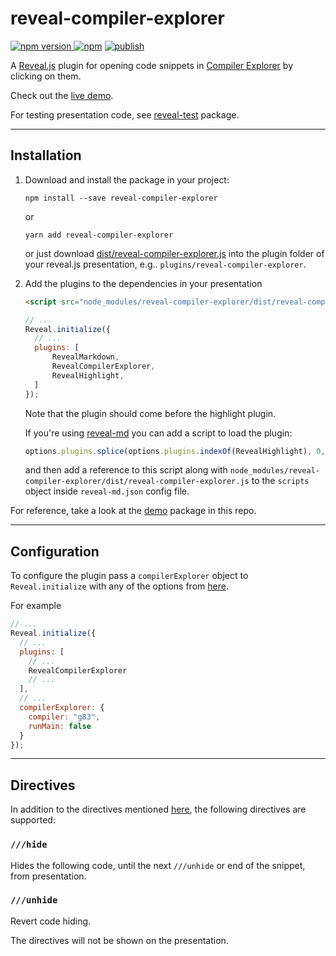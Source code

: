 # reveal-compiler-explorer

[![npm version](https://badge.fury.io/js/reveal-compiler-explorer.svg) ![npm](https://img.shields.io/npm/dt/reveal-compiler-explorer)](https://www.npmjs.com/package/reveal-compiler-explorer) 
[![publish](https://github.com/dvirtz/reveal-compiler-explorer/workflows/publish/badge.svg)](https://github.com/dvirtz/reveal-compiler-explorer/actions?query=workflow%3Apublish)

A [Reveal.js](https://revealjs.com/) plugin for opening code snippets in [Compiler Explorer](https://godbolt.org) by clicking on them.

Check out the [live demo](https://dvirtz.github.io/reveal-compiler-explorer).

For testing presentation code, see [reveal-test](/packages/reveal-test) package.

---

## Installation

1. Download and install the package in your project:

    ```
    npm install --save reveal-compiler-explorer
    ```

    or

    ```
    yarn add reveal-compiler-explorer
    ```

    or just download [dist/reveal-compiler-explorer.js](/packages/reveal-compiler-explorer/dist/reveal-compiler-explorer.js) into the plugin folder of your reveal.js presentation, e.g.. `plugins/reveal-compiler-explorer`.

2. Add the plugins to the dependencies in your presentation

    ```html
    <script src="node_modules/reveal-compiler-explorer/dist/reveal-compiler-explorer.js"></script>
    ```

    ```javascript
    // ...
    Reveal.initialize({
      // ...
      plugins: [
          RevealMarkdown,
          RevealCompilerExplorer,
          RevealHighlight,
      ]
    });
    ```

    Note that the plugin should come before the highlight plugin.

    If you're using [reveal-md](https://github.com/webpro/reveal-md) you can add a script to load the plugin:

    ```js
    options.plugins.splice(options.plugins.indexOf(RevealHighlight), 0, RevealCompilerExplorer);
    ```

    and then add a reference to this script along with `node_modules/reveal-compiler-explorer/dist/reveal-compiler-explorer.js` to the `scripts` object inside `reveal-md.json` config file. 

For reference, take a look at the [demo](/packages/reveal-compiler-explorer-demo) package in this repo.


---

## Configuration

To configure the plugin pass a `compilerExplorer` object to `Reveal.initialize` with any of the options from [here](/packages/compiler-explorer-directives/#Configuration).

For example

```javascript
// ...
Reveal.initialize({
  // ...
  plugins: [
    // ...
    RevealCompilerExplorer
    // ...
  ],
  // ...
  compilerExplorer: {
    compiler: "g83",
    runMain: false
  }
});
```

---

## Directives

In addition to the directives mentioned [here](/packages/compiler-explorer-directives/#Directives), the following directives are supported:

### `///hide`

Hides the following code, until the next `///unhide` or end of the snippet, from presentation.

### `///unhide`

Revert code hiding.

The directives will not be shown on the presentation.
